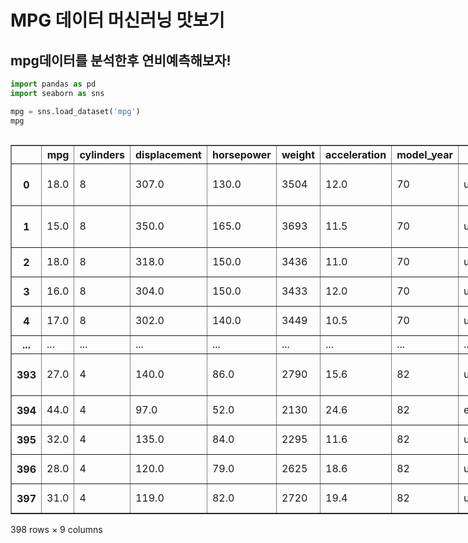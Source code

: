 # MPG 데이터 머신러닝 맛보기

## mpg데이터를 분석한후 연비예측해보자!


```python
import pandas as pd
import seaborn as sns

mpg = sns.load_dataset('mpg')
mpg
```





  <div id="df-265ab3af-275a-4259-b184-7d4910985b60" class="colab-df-container">
    <div>
<style scoped>
    .dataframe tbody tr th:only-of-type {
        vertical-align: middle;
    }

    .dataframe tbody tr th {
        vertical-align: top;
    }

    .dataframe thead th {
        text-align: right;
    }
</style>
<table border="1" class="dataframe">
  <thead>
    <tr style="text-align: right;">
      <th></th>
      <th>mpg</th>
      <th>cylinders</th>
      <th>displacement</th>
      <th>horsepower</th>
      <th>weight</th>
      <th>acceleration</th>
      <th>model_year</th>
      <th>origin</th>
      <th>name</th>
    </tr>
  </thead>
  <tbody>
    <tr>
      <th>0</th>
      <td>18.0</td>
      <td>8</td>
      <td>307.0</td>
      <td>130.0</td>
      <td>3504</td>
      <td>12.0</td>
      <td>70</td>
      <td>usa</td>
      <td>chevrolet chevelle malibu</td>
    </tr>
    <tr>
      <th>1</th>
      <td>15.0</td>
      <td>8</td>
      <td>350.0</td>
      <td>165.0</td>
      <td>3693</td>
      <td>11.5</td>
      <td>70</td>
      <td>usa</td>
      <td>buick skylark 320</td>
    </tr>
    <tr>
      <th>2</th>
      <td>18.0</td>
      <td>8</td>
      <td>318.0</td>
      <td>150.0</td>
      <td>3436</td>
      <td>11.0</td>
      <td>70</td>
      <td>usa</td>
      <td>plymouth satellite</td>
    </tr>
    <tr>
      <th>3</th>
      <td>16.0</td>
      <td>8</td>
      <td>304.0</td>
      <td>150.0</td>
      <td>3433</td>
      <td>12.0</td>
      <td>70</td>
      <td>usa</td>
      <td>amc rebel sst</td>
    </tr>
    <tr>
      <th>4</th>
      <td>17.0</td>
      <td>8</td>
      <td>302.0</td>
      <td>140.0</td>
      <td>3449</td>
      <td>10.5</td>
      <td>70</td>
      <td>usa</td>
      <td>ford torino</td>
    </tr>
    <tr>
      <th>...</th>
      <td>...</td>
      <td>...</td>
      <td>...</td>
      <td>...</td>
      <td>...</td>
      <td>...</td>
      <td>...</td>
      <td>...</td>
      <td>...</td>
    </tr>
    <tr>
      <th>393</th>
      <td>27.0</td>
      <td>4</td>
      <td>140.0</td>
      <td>86.0</td>
      <td>2790</td>
      <td>15.6</td>
      <td>82</td>
      <td>usa</td>
      <td>ford mustang gl</td>
    </tr>
    <tr>
      <th>394</th>
      <td>44.0</td>
      <td>4</td>
      <td>97.0</td>
      <td>52.0</td>
      <td>2130</td>
      <td>24.6</td>
      <td>82</td>
      <td>europe</td>
      <td>vw pickup</td>
    </tr>
    <tr>
      <th>395</th>
      <td>32.0</td>
      <td>4</td>
      <td>135.0</td>
      <td>84.0</td>
      <td>2295</td>
      <td>11.6</td>
      <td>82</td>
      <td>usa</td>
      <td>dodge rampage</td>
    </tr>
    <tr>
      <th>396</th>
      <td>28.0</td>
      <td>4</td>
      <td>120.0</td>
      <td>79.0</td>
      <td>2625</td>
      <td>18.6</td>
      <td>82</td>
      <td>usa</td>
      <td>ford ranger</td>
    </tr>
    <tr>
      <th>397</th>
      <td>31.0</td>
      <td>4</td>
      <td>119.0</td>
      <td>82.0</td>
      <td>2720</td>
      <td>19.4</td>
      <td>82</td>
      <td>usa</td>
      <td>chevy s-10</td>
    </tr>
  </tbody>
</table>
<p>398 rows × 9 columns</p>
</div>
    <div class="colab-df-buttons">

  <div class="colab-df-container">
    <button class="colab-df-convert" onclick="convertToInteractive('df-265ab3af-275a-4259-b184-7d4910985b60')"
            title="Convert this dataframe to an interactive table."
            style="display:none;">

  <svg xmlns="http://www.w3.org/2000/svg" height="24px" viewBox="0 -960 960 960">
    <path d="M120-120v-720h720v720H120Zm60-500h600v-160H180v160Zm220 220h160v-160H400v160Zm0 220h160v-160H400v160ZM180-400h160v-160H180v160Zm440 0h160v-160H620v160ZM180-180h160v-160H180v160Zm440 0h160v-160H620v160Z"/>
  </svg>
    </button>

  <style>
    .colab-df-container {
      display:flex;
      gap: 12px;
    }

    .colab-df-convert {
      background-color: #E8F0FE;
      border: none;
      border-radius: 50%;
      cursor: pointer;
      display: none;
      fill: #1967D2;
      height: 32px;
      padding: 0 0 0 0;
      width: 32px;
    }

    .colab-df-convert:hover {
      background-color: #E2EBFA;
      box-shadow: 0px 1px 2px rgba(60, 64, 67, 0.3), 0px 1px 3px 1px rgba(60, 64, 67, 0.15);
      fill: #174EA6;
    }

    .colab-df-buttons div {
      margin-bottom: 4px;
    }

    [theme=dark] .colab-df-convert {
      background-color: #3B4455;
      fill: #D2E3FC;
    }

    [theme=dark] .colab-df-convert:hover {
      background-color: #434B5C;
      box-shadow: 0px 1px 3px 1px rgba(0, 0, 0, 0.15);
      filter: drop-shadow(0px 1px 2px rgba(0, 0, 0, 0.3));
      fill: #FFFFFF;
    }
  </style>

    <script>
      const buttonEl =
        document.querySelector('#df-265ab3af-275a-4259-b184-7d4910985b60 button.colab-df-convert');
      buttonEl.style.display =
        google.colab.kernel.accessAllowed ? 'block' : 'none';

      async function convertToInteractive(key) {
        const element = document.querySelector('#df-265ab3af-275a-4259-b184-7d4910985b60');
        const dataTable =
          await google.colab.kernel.invokeFunction('convertToInteractive',
                                                    [key], {});
        if (!dataTable) return;

        const docLinkHtml = 'Like what you see? Visit the ' +
          '<a target="_blank" href=https://colab.research.google.com/notebooks/data_table.ipynb>data table notebook</a>'
          + ' to learn more about interactive tables.';
        element.innerHTML = '';
        dataTable['output_type'] = 'display_data';
        await google.colab.output.renderOutput(dataTable, element);
        const docLink = document.createElement('div');
        docLink.innerHTML = docLinkHtml;
        element.appendChild(docLink);
      }
    </script>
  </div>


<div id="df-47373987-a483-4817-bfe4-23fc813b8123">
  <button class="colab-df-quickchart" onclick="quickchart('df-47373987-a483-4817-bfe4-23fc813b8123')"
            title="Suggest charts"
            style="display:none;">

<svg xmlns="http://www.w3.org/2000/svg" height="24px"viewBox="0 0 24 24"
     width="24px">
    <g>
        <path d="M19 3H5c-1.1 0-2 .9-2 2v14c0 1.1.9 2 2 2h14c1.1 0 2-.9 2-2V5c0-1.1-.9-2-2-2zM9 17H7v-7h2v7zm4 0h-2V7h2v10zm4 0h-2v-4h2v4z"/>
    </g>
</svg>
  </button>

<style>
  .colab-df-quickchart {
      --bg-color: #E8F0FE;
      --fill-color: #1967D2;
      --hover-bg-color: #E2EBFA;
      --hover-fill-color: #174EA6;
      --disabled-fill-color: #AAA;
      --disabled-bg-color: #DDD;
  }

  [theme=dark] .colab-df-quickchart {
      --bg-color: #3B4455;
      --fill-color: #D2E3FC;
      --hover-bg-color: #434B5C;
      --hover-fill-color: #FFFFFF;
      --disabled-bg-color: #3B4455;
      --disabled-fill-color: #666;
  }

  .colab-df-quickchart {
    background-color: var(--bg-color);
    border: none;
    border-radius: 50%;
    cursor: pointer;
    display: none;
    fill: var(--fill-color);
    height: 32px;
    padding: 0;
    width: 32px;
  }

  .colab-df-quickchart:hover {
    background-color: var(--hover-bg-color);
    box-shadow: 0 1px 2px rgba(60, 64, 67, 0.3), 0 1px 3px 1px rgba(60, 64, 67, 0.15);
    fill: var(--button-hover-fill-color);
  }

  .colab-df-quickchart-complete:disabled,
  .colab-df-quickchart-complete:disabled:hover {
    background-color: var(--disabled-bg-color);
    fill: var(--disabled-fill-color);
    box-shadow: none;
  }

  .colab-df-spinner {
    border: 2px solid var(--fill-color);
    border-color: transparent;
    border-bottom-color: var(--fill-color);
    animation:
      spin 1s steps(1) infinite;
  }

  @keyframes spin {
    0% {
      border-color: transparent;
      border-bottom-color: var(--fill-color);
      border-left-color: var(--fill-color);
    }
    20% {
      border-color: transparent;
      border-left-color: var(--fill-color);
      border-top-color: var(--fill-color);
    }
    30% {
      border-color: transparent;
      border-left-color: var(--fill-color);
      border-top-color: var(--fill-color);
      border-right-color: var(--fill-color);
    }
    40% {
      border-color: transparent;
      border-right-color: var(--fill-color);
      border-top-color: var(--fill-color);
    }
    60% {
      border-color: transparent;
      border-right-color: var(--fill-color);
    }
    80% {
      border-color: transparent;
      border-right-color: var(--fill-color);
      border-bottom-color: var(--fill-color);
    }
    90% {
      border-color: transparent;
      border-bottom-color: var(--fill-color);
    }
  }
</style>

  <script>
    async function quickchart(key) {
      const quickchartButtonEl =
        document.querySelector('#' + key + ' button');
      quickchartButtonEl.disabled = true;  // To prevent multiple clicks.
      quickchartButtonEl.classList.add('colab-df-spinner');
      try {
        const charts = await google.colab.kernel.invokeFunction(
            'suggestCharts', [key], {});
      } catch (error) {
        console.error('Error during call to suggestCharts:', error);
      }
      quickchartButtonEl.classList.remove('colab-df-spinner');
      quickchartButtonEl.classList.add('colab-df-quickchart-complete');
    }
    (() => {
      let quickchartButtonEl =
        document.querySelector('#df-47373987-a483-4817-bfe4-23fc813b8123 button');
      quickchartButtonEl.style.display =
        google.colab.kernel.accessAllowed ? 'block' : 'none';
    })();
  </script>
</div>

  <div id="id_82124ab3-36ce-48f7-ad58-3a98ef17c04e">
    <style>
      .colab-df-generate {
        background-color: #E8F0FE;
        border: none;
        border-radius: 50%;
        cursor: pointer;
        display: none;
        fill: #1967D2;
        height: 32px;
        padding: 0 0 0 0;
        width: 32px;
      }

      .colab-df-generate:hover {
        background-color: #E2EBFA;
        box-shadow: 0px 1px 2px rgba(60, 64, 67, 0.3), 0px 1px 3px 1px rgba(60, 64, 67, 0.15);
        fill: #174EA6;
      }

      [theme=dark] .colab-df-generate {
        background-color: #3B4455;
        fill: #D2E3FC;
      }

      [theme=dark] .colab-df-generate:hover {
        background-color: #434B5C;
        box-shadow: 0px 1px 3px 1px rgba(0, 0, 0, 0.15);
        filter: drop-shadow(0px 1px 2px rgba(0, 0, 0, 0.3));
        fill: #FFFFFF;
      }
    </style>
    <button class="colab-df-generate" onclick="generateWithVariable('mpg')"
            title="Generate code using this dataframe."
            style="display:none;">

  <svg xmlns="http://www.w3.org/2000/svg" height="24px"viewBox="0 0 24 24"
       width="24px">
    <path d="M7,19H8.4L18.45,9,17,7.55,7,17.6ZM5,21V16.75L18.45,3.32a2,2,0,0,1,2.83,0l1.4,1.43a1.91,1.91,0,0,1,.58,1.4,1.91,1.91,0,0,1-.58,1.4L9.25,21ZM18.45,9,17,7.55Zm-12,3A5.31,5.31,0,0,0,4.9,8.1,5.31,5.31,0,0,0,1,6.5,5.31,5.31,0,0,0,4.9,4.9,5.31,5.31,0,0,0,6.5,1,5.31,5.31,0,0,0,8.1,4.9,5.31,5.31,0,0,0,12,6.5,5.46,5.46,0,0,0,6.5,12Z"/>
  </svg>
    </button>
    <script>
      (() => {
      const buttonEl =
        document.querySelector('#id_82124ab3-36ce-48f7-ad58-3a98ef17c04e button.colab-df-generate');
      buttonEl.style.display =
        google.colab.kernel.accessAllowed ? 'block' : 'none';

      buttonEl.onclick = () => {
        google.colab.notebook.generateWithVariable('mpg');
      }
      })();
    </script>
  </div>

    </div>
  </div>





```python
mpg.info()
```

    <class 'pandas.core.frame.DataFrame'>
    RangeIndex: 398 entries, 0 to 397
    Data columns (total 9 columns):
     #   Column        Non-Null Count  Dtype  
    ---  ------        --------------  -----  
     0   mpg           398 non-null    float64
     1   cylinders     398 non-null    int64  
     2   displacement  398 non-null    float64
     3   horsepower    392 non-null    float64
     4   weight        398 non-null    int64  
     5   acceleration  398 non-null    float64
     6   model_year    398 non-null    int64  
     7   origin        398 non-null    object 
     8   name          398 non-null    object 
    dtypes: float64(4), int64(3), object(2)
    memory usage: 28.1+ KB
    


```python
mpg_notnull = mpg.dropna(axis=0,subset=['horsepower']).copy()
```


```python
mpg_notnull.info()
```

    <class 'pandas.core.frame.DataFrame'>
    Index: 392 entries, 0 to 397
    Data columns (total 9 columns):
     #   Column        Non-Null Count  Dtype  
    ---  ------        --------------  -----  
     0   mpg           392 non-null    float64
     1   cylinders     392 non-null    int64  
     2   displacement  392 non-null    float64
     3   horsepower    392 non-null    float64
     4   weight        392 non-null    int64  
     5   acceleration  392 non-null    float64
     6   model_year    392 non-null    int64  
     7   origin        392 non-null    object 
     8   name          392 non-null    object 
    dtypes: float64(4), int64(3), object(2)
    memory usage: 30.6+ KB
    


```python
mpg_notnull = mpg.loc[mpg['horsepower'].notnull()].copy()
```

- 마력 데이터에 null값이 있다 이말입니다.
- null값 있는 행을 날려버린다 이말입니다.


```python
mpg_notnull.info()
```

    <class 'pandas.core.frame.DataFrame'>
    Index: 392 entries, 0 to 397
    Data columns (total 9 columns):
     #   Column        Non-Null Count  Dtype  
    ---  ------        --------------  -----  
     0   mpg           392 non-null    float64
     1   cylinders     392 non-null    int64  
     2   displacement  392 non-null    float64
     3   horsepower    392 non-null    float64
     4   weight        392 non-null    int64  
     5   acceleration  392 non-null    float64
     6   model_year    392 non-null    int64  
     7   origin        392 non-null    object 
     8   name          392 non-null    object 
    dtypes: float64(4), int64(3), object(2)
    memory usage: 30.6+ KB
    


```python
mpg_notnull.columns
```




    Index(['mpg', 'cylinders', 'displacement', 'horsepower', 'weight',
           'acceleration', 'model_year', 'origin', 'name'],
          dtype='object')



이게 에러가 흠...
형변환 해주는건데 흠..


```python
mpg_notnull[['mpg', 'cylinders', 'displacement', 'horsepower', 'weight','acceleration', 'model_year']] = mpg_notnull[['mpg', 'cylinders', 'displacement', 'horsepower', 'weight','acceleration', 'model_year']].astype(int)
```


```python
mpg_notnull.info()
```

    <class 'pandas.core.frame.DataFrame'>
    Index: 392 entries, 0 to 397
    Data columns (total 9 columns):
     #   Column        Non-Null Count  Dtype 
    ---  ------        --------------  ----- 
     0   mpg           392 non-null    int64 
     1   cylinders     392 non-null    int64 
     2   displacement  392 non-null    int64 
     3   horsepower    392 non-null    int64 
     4   weight        392 non-null    int64 
     5   acceleration  392 non-null    int64 
     6   model_year    392 non-null    int64 
     7   origin        392 non-null    object
     8   name          392 non-null    object
    dtypes: int64(7), object(2)
    memory usage: 30.6+ KB
    


```python
X = mpg_notnull[['cylinders', 'displacement', 'horsepower', 'weight','acceleration', 'model_year']]
y = mpg_notnull['mpg']
```


```python
from sklearn.model_selection import train_test_split

X_train, X_test, y_train, y_test = train_test_split(X,y,random_state=42)
```


```python
from sklearn.preprocessing import StandardScaler

ss = StandardScaler()
ss.fit(X_train)

X_train_scaled = ss.transform(X_train)
X_test_scaled = ss.transform(X_test)
```


```python
from sklearn.linear_model import LinearRegression

lr = LinearRegression()
lr.fit(X_train_scaled, y_train)

print(lr.score(X_train_scaled,y_train))
print(lr.score(X_test_scaled,y_test))
```

    0.8094547301473889
    0.7987978489938273
    


```python
from sklearn.linear_model import Ridge

ridge = Ridge()
ridge.fit(X_train_scaled, y_train)

print(ridge.score(X_train_scaled,y_train))
print(ridge.score(X_test_scaled,y_test))
```

    0.809400547957029
    0.7979336836457007
    


```python
import matplotlib.pyplot as plt

train_score = []
test_score = []
alpha_list = [0.001, 0.01, 0.1, 1, 10, 100] # 적용해볼 alpha값 리스트
for alpha in alpha_list:
    # 릿지 모델 생성
    ridge = Ridge(alpha=alpha)
    # 릿지 모델 훈련
    ridge.fit(X_train_scaled, y_train)
    # 훈련 점수와 테스트 점수 저장
    train_score.append(ridge.score(X_train_scaled,y_train))
    test_score.append(ridge.score(X_test_scaled,y_test))
```


```python
# 그래프 그리기
plt.plot(alpha_list, train_score) # alpha리스트의 값이 작으므로 그래프 왼쪽이 너무 촘촘함
plt.plot(alpha_list, test_score)

plt.xlabel('alpha')
plt.ylabel('R^2')

plt.show()
```


    
![png](mpg_%EC%84%A0%ED%98%95%ED%9A%8C%EA%B7%80_%EA%B2%B0%EC%A0%95%ED%8A%B8%EB%A6%AC_files/mpg_%EC%84%A0%ED%98%95%ED%9A%8C%EA%B7%80_%EA%B2%B0%EC%A0%95%ED%8A%B8%EB%A6%AC_19_0.png)
    



```python
from sklearn.linear_model import Lasso

lasso = Lasso()
lasso.fit(X_train_scaled,y_train)
print(lasso.score(X_train_scaled,y_train))
print(lasso.score(X_test_scaled,y_test))
```

    0.785580880333984
    0.8045079733894888
    


```python
import matplotlib.pyplot as plt

train_score = []
test_score = []
alpha_list = [0.001, 0.01, 0.1, 1, 10, 100] # 적용해볼 alpha값 리스트
for alpha in alpha_list:
    # 라쏘 모델을 생성
    lasso = Lasso(alpha=alpha)
    # 라쏘 모델을 훈련
    lasso.fit(X_train_scaled,y_train)
    # 훈련 점수와 테스트 점수 저장
    train_score.append(lasso.score(X_train_scaled,y_train))
    test_score.append(lasso.score(X_test_scaled,y_test))
```


```python
import numpy as np
plt.plot(np.log10(alpha_list), train_score)
plt.plot(np.log10(alpha_list), test_score)
plt.xlabel('alpha')
plt.ylabel('R^2')
plt.show()
```


    
![png](mpg_%EC%84%A0%ED%98%95%ED%9A%8C%EA%B7%80_%EA%B2%B0%EC%A0%95%ED%8A%B8%EB%A6%AC_files/mpg_%EC%84%A0%ED%98%95%ED%9A%8C%EA%B7%80_%EA%B2%B0%EC%A0%95%ED%8A%B8%EB%A6%AC_22_0.png)
    



```python
from sklearn.tree import DecisionTreeRegressor

dtr = DecisionTreeRegressor(random_state=42)
dtr.fit(X_train_scaled, y_train)

print(dtr.score(X_train_scaled, y_train))
print(dtr.score(X_test_scaled, y_test))
```

    1.0
    0.7505526111064463
    


```python
from sklearn.tree import DecisionTreeRegressor

dtr = DecisionTreeRegressor(max_depth=3,random_state=42)
dtr.fit(X_train, y_train)

print(dtr.score(X_train, y_train))
print(dtr.score(X_test, y_test))
```

    0.8449195983363842
    0.7319573838562161
    


```python
# 그래프로 확인
import matplotlib.pyplot as plt
from sklearn.tree import plot_tree

plt.figure(figsize=(20, 15))
plot_tree(dtr, filled=True, feature_names=['cylinders', 'displacement', 'horsepower', 'weight','acceleration', 'model_year'])
plt.show()
```


    
![png](mpg_%EC%84%A0%ED%98%95%ED%9A%8C%EA%B7%80_%EA%B2%B0%EC%A0%95%ED%8A%B8%EB%A6%AC_files/mpg_%EC%84%A0%ED%98%95%ED%9A%8C%EA%B7%80_%EA%B2%B0%EC%A0%95%ED%8A%B8%EB%A6%AC_25_0.png)
    



```python
from sklearn.tree import DecisionTreeRegressor


train_score = []
test_score = []
max_depth_list = [1,3,5,7,9,10,20,30] # 적용해볼 alpha값 리스트

for max_depth in max_depth_list:
    dtr = DecisionTreeRegressor(max_depth=max_depth, min_impurity_decrease=0.0005, random_state=42)
    dtr.fit(X_train, y_train)

    train_score.append(dtr.score(X_train, y_train))
    test_score.append(dtr.score(X_test, y_test))
```


```python
plt.plot(max_depth_list, train_score)
plt.plot(max_depth_list, test_score)

plt.xlabel('max_depth')
plt.ylabel('score')

plt.show()
```


    
![png](mpg_%EC%84%A0%ED%98%95%ED%9A%8C%EA%B7%80_%EA%B2%B0%EC%A0%95%ED%8A%B8%EB%A6%AC_files/mpg_%EC%84%A0%ED%98%95%ED%9A%8C%EA%B7%80_%EA%B2%B0%EC%A0%95%ED%8A%B8%EB%A6%AC_27_0.png)
    


max_depth에 따른 score변화
